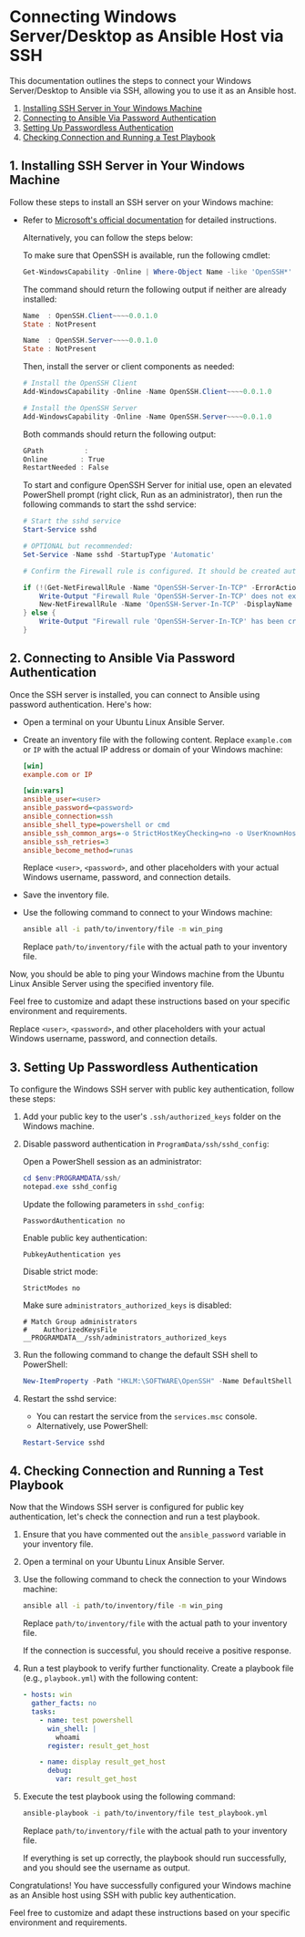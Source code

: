 # Connecting Windows Server/Desktop as Ansible Host via SSH

This documentation outlines the steps to connect your Windows Server/Desktop to Ansible via SSH, allowing you to use it as an Ansible host.

1. [Installing SSH Server in Your Windows Machine](#step-1-installing-ssh-server-in-your-windows-machine)
2. [Connecting to Ansible Via Password Authentication](#step-2-connecting-to-ansible-via-password-authentication)
3. [Setting Up Passwordless Authentication](#step-3-setting-up-passwordless-authentication)
4. [Checking Connection and Running a Test Playbook](#step-4-checking-connection-and-running-a-test-playbook)

## 1. Installing SSH Server in Your Windows Machine

Follow these steps to install an SSH server on your Windows machine:

- Refer to [Microsoft's official documentation](https://learn.microsoft.com/en-us/windows-server/administration/openssh/openssh_install_firstuse?tabs=powershell#install-openssh-for-windows) for detailed instructions.
  
  Alternatively, you can follow the steps below:

  To make sure that OpenSSH is available, run the following cmdlet:
  ```powershell
  Get-WindowsCapability -Online | Where-Object Name -like 'OpenSSH*'
  ```

  The command should return the following output if neither are already installed:
  ```powershell
  Name  : OpenSSH.Client~~~~0.0.1.0
  State : NotPresent

  Name  : OpenSSH.Server~~~~0.0.1.0
  State : NotPresent
  ```

  Then, install the server or client components as needed:
  ```powershell
  # Install the OpenSSH Client
  Add-WindowsCapability -Online -Name OpenSSH.Client~~~~0.0.1.0

  # Install the OpenSSH Server
  Add-WindowsCapability -Online -Name OpenSSH.Server~~~~0.0.1.0
  ```

  Both commands should return the following output:
  ```powershell
  GPath          :
  Online        : True
  RestartNeeded : False
  ```

  To start and configure OpenSSH Server for initial use, open an elevated PowerShell prompt (right click, Run as an administrator), then run the following commands to start the sshd service:
  ```powershell
  # Start the sshd service
  Start-Service sshd

  # OPTIONAL but recommended:
  Set-Service -Name sshd -StartupType 'Automatic'

  # Confirm the Firewall rule is configured. It should be created automatically by setup. Run the following to verify
  
  if (!(Get-NetFirewallRule -Name "OpenSSH-Server-In-TCP" -ErrorAction SilentlyContinue | Select-Object Name, Enabled)) {
      Write-Output "Firewall Rule 'OpenSSH-Server-In-TCP' does not exist, creating it..."
      New-NetFirewallRule -Name 'OpenSSH-Server-In-TCP' -DisplayName 'OpenSSH Server (sshd)' -Enabled True -Direction Inbound -Protocol TCP -Action Allow -LocalPort 22
  } else {
      Write-Output "Firewall rule 'OpenSSH-Server-In-TCP' has been created and exists."
  }
  ```

## 2. Connecting to Ansible Via Password Authentication

Once the SSH server is installed, you can connect to Ansible using password authentication. Here's how:

- Open a terminal on your Ubuntu Linux Ansible Server.
- Create an inventory file with the following content. Replace `example.com` or `IP` with the actual IP address or domain of your Windows machine:

  ```ini
  [win]
  example.com or IP

  [win:vars]
  ansible_user=<user>
  ansible_password=<password>
  ansible_connection=ssh
  ansible_shell_type=powershell or cmd
  ansible_ssh_common_args=-o StrictHostKeyChecking=no -o UserKnownHostsFile=/dev/null
  ansible_ssh_retries=3
  ansible_become_method=runas
  ```

  Replace `<user>`, `<password>`, and other placeholders with your actual Windows username, password, and connection details.

- Save the inventory file.

- Use the following command to connect to your Windows machine:

  ```bash
  ansible all -i path/to/inventory/file -m win_ping
  ```

  Replace `path/to/inventory/file` with the actual path to your inventory file.

Now, you should be able to ping your Windows machine from the Ubuntu Linux Ansible Server using the specified inventory file.

Feel free to customize and adapt these instructions based on your specific environment and requirements.


Replace `<user>`, `<password>`, and other placeholders with your actual Windows username, password, and connection details.

## 3. Setting Up Passwordless Authentication

To configure the Windows SSH server with public key authentication, follow these steps:

1. Add your public key to the user's `.ssh/authorized_keys` folder on the Windows machine.

2. Disable password authentication in `ProgramData/ssh/sshd_config`:

    Open a PowerShell session as an administrator:

    ```powershell
    cd $env:PROGRAMDATA/ssh/
    notepad.exe sshd_config
    ```

    Update the following parameters in `sshd_config`:

    ```plaintext
    PasswordAuthentication no
    ```

    Enable public key authentication:

    ```plaintext
    PubkeyAuthentication yes
    ```

    Disable strict mode:

    ```plaintext
    StrictModes no
    ```

    Make sure `administrators_authorized_keys` is disabled:

    ```plaintext
    # Match Group administrators
    #    AuthorizedKeysFile __PROGRAMDATA__/ssh/administrators_authorized_keys
    ```

3. Run the following command to change the default SSH shell to PowerShell:

    ```powershell
    New-ItemProperty -Path "HKLM:\SOFTWARE\OpenSSH" -Name DefaultShell -Value "C:\Windows\System32\WindowsPowerShell\v1.0\powershell.exe" -PropertyType String -Force
    ```

4. Restart the sshd service:

    - You can restart the service from the `services.msc` console.
    - Alternatively, use PowerShell:

    ```powershell
    Restart-Service sshd
    ```

## 4. Checking Connection and Running a Test Playbook

Now that the Windows SSH server is configured for public key authentication, let's check the connection and run a test playbook.

1. Ensure that you have commented out the `ansible_password` variable in your inventory file.

2. Open a terminal on your Ubuntu Linux Ansible Server.

3. Use the following command to check the connection to your Windows machine:

    ```bash
    ansible all -i path/to/inventory/file -m win_ping
    ```

    Replace `path/to/inventory/file` with the actual path to your inventory file.

    If the connection is successful, you should receive a positive response.

4. Run a test playbook to verify further functionality. Create a playbook file (e.g., `playbook.yml`) with the following content:

    ```yaml
    - hosts: win
      gather_facts: no
      tasks:
        - name: test powershell
          win_shell: |
            whoami
          register: result_get_host

        - name: display result_get_host
          debug:
            var: result_get_host
    ```

5. Execute the test playbook using the following command:

    ```bash
    ansible-playbook -i path/to/inventory/file test_playbook.yml
    ```

    Replace `path/to/inventory/file` with the actual path to your inventory file.

    If everything is set up correctly, the playbook should run successfully, and you should see the username as output.

Congratulations! You have successfully configured your Windows machine as an Ansible host using SSH with public key authentication.

Feel free to customize and adapt these instructions based on your specific environment and requirements.



